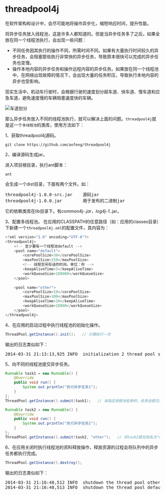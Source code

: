 threadpool4j
============

在软件架构和设计中，会尽可能地将操作异步化，缩短响应时间，提升性能。

将异步任务放入线程池，这是许多人都知道的。但是当异步任务多了之后，如果全放在同一个线程池执行，会出现一些问题：
* 不同任务因其执行的操作不同，所需时间不同。如果有大量执行时间较久的异步任务，会阻塞那些执行非常快的异步任务，导致原本很快可以完成的异步任务也变慢。
* 操作本地内容的异步任务和操作远程内容的异步任务。如果放在同一个线程池中，在网络出现故障的情况下，会出现大量的任务积压，导致执行本地内容的异步也受影响。

现实生活中，机动车行驶时，会根据行驶的速度划分超车道、快车道、慢车道和应急车道，避免速度慢的车辆阻塞速度快的车辆。

![车道划分](http://img0.ph.126.net/JgUtSzhdAatg_5B5mne0KQ==/6608414527631781351.png)

那么异步任务放入不同的线程池执行，就可以解决上面的问题。`threadpool4j`就是这一个`多线程池`的类库，使用方法如下：

1、获取threadpool4j源码。
```shell
git clone https://github.com/aofeng/threadpool4j
```
2、编译源码生成jar。

进入项目根目录，执行ant脚本：
```shell
ant
```
会生成一个dist目录，下面有两个文件。如：
<pre>
threadpool4j-1.0.0-src.jar    源码jar
threadpool4j-1.0.0.jar        用于发布的二进制jar
</pre>
它的依赖类库在lib目录下。有common4j-*.jar，log4j-1.*.jar。

3、配置多线程池。
在应用的CLASSPATH的任意路径（如：应用的classes目录）下新建一个`threadpool4j.xml`的配置文件，其内容为：
```java
<?xml version="1.0" encoding="UTF-8"?>
<threadpool4j>
    <!-- 至少要有一个线程池default -->
    <pool name="default">
        <corePoolSize>30</corePoolSize>
        <maxPoolSize>150</maxPoolSize>
        <!-- 线程空闲存话的时间。单位：秒 -->
        <keepAliveTime>5</keepAliveTime>
        <workQueueSize>100000</workQueueSize>
    </pool>
    
    <pool name="other">
        <corePoolSize>10</corePoolSize>
        <maxPoolSize>100</maxPoolSize>
        <keepAliveTime>10</keepAliveTime>
        <workQueueSize>10000</workQueueSize>
    </pool>
</threadpool4j>
```

4、在应用的启动过程中执行线程池的初始化操作。
```java
ThreadPool.getInstance().init();   // 只需执行一次
```
输出的日志类似如下：
<pre>
2014-03-31 21:13:13,925 INFO  initialization 2 thread pool successfully
</pre>

5、向不同的线程池提交异步任务。
```java
Runnable task1 = new Runnable() {
    @Override
    public void run() {
        System.out.println("执行异步任务1");
    }
};
ThreadPool.getInstance().submit(task1);   // 未指定线程池名称时，任务会提交到名为"default"的线程池执行

Runnable task2 = new Runnable() {
    @Override
    public void run() {
        System.out.println("执行异步任务2");
    }
};
ThreadPool.getInstance().submit(task2, "other");   // 将task2提交到名为"other"的线程池执行
```

6、在应用关闭时执行线程池的资料释放操作，释放资源的过程会将队列中的异步任务都执行完成。
```java
ThreadPool.getInstance().destroy();
```
输出的日志类似如下：
<pre>
2014-03-31 21:16:48,512 INFO  shutdown the thread pool other
2014-03-31 21:16:48,513 INFO  shutdown the thread pool default
<pre>
